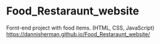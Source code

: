 # Food_Restaraunt_website
Fornt-end project  with food items. (HTML, CSS, JavaScript)
https://dannisherman.github.io/Food_Restaraunt_website/
